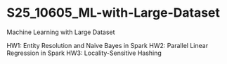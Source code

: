 # S25_10605_ML-with-Large-Dataset
Machine Learning with Large Dataset

HW1: Entity Resolution and Naive Bayes in Spark
HW2: Parallel Linear Regression in Spark
HW3: Locality-Sensitive Hashing
